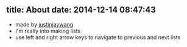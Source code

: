 title: About
date: 2014-12-14 08:47:43
---

- made by [justinjaywang](http://justinjaywang.com)
- I'm really into making lists
- use left and right arrow keys to navigate to previous and next lists
